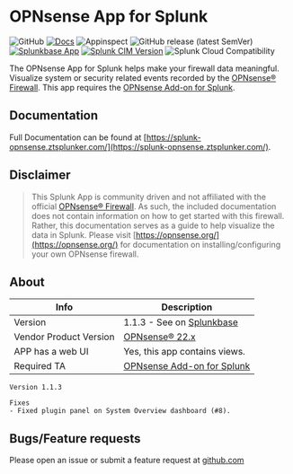 # OPNsense App for Splunk

![GitHub](https://img.shields.io/github/license/ZachChristensen28/Opnsense_App_for_Splunk)
[![Docs](https://github.com/ZachChristensen28/Opnsense_App_for_Splunk/actions/workflows/docs.yml/badge.svg)](https://splunk-opnsense.ztsplunker.com/)
![Appinspect](https://github.com/ZachChristensen28/Opnsense_App_for_Splunk/actions/workflows/appinspect.yml/badge.svg)
![GitHub release (latest SemVer)](https://img.shields.io/github/v/release/ZachChristensen28/Opnsense_App_for_Splunk)
[![Splunkbase App](https://img.shields.io/badge/Splunkbase-Opnsense%20App%20for%20Splunk-blue)](https://splunkbase.splunk.com/app/5372/)
[![Splunk CIM Version](https://img.shields.io/badge/Splunk%20CIM%20Version-4.x|5.x-success)](https://docs.splunk.com/Documentation/CIM/latest/User/Overview)
![Splunk Cloud Compatibility](https://img.shields.io/badge/Splunk%20Cloud%20Ready-Victoria%20|%20Classic-informational?logo=splunk)

The OPNsense App for Splunk helps make your firewall data meaningful. Visualize system or security related events recorded by the [OPNsense® Firewall](https://opnsense.org/). This app requires the [OPNsense Add-on for Splunk](https://splunkbase.splunk.com/app/4538/).

## Documentation

Full Documentation can be found at [https://splunk-opnsense.ztsplunker.com/](https://splunk-opnsense.ztsplunker.com/).

## Disclaimer

> This Splunk App is community driven and not affiliated with the official [OPNsense® Firewall](https://opnsense.org/). As such, the included documentation does not contain information on how to get started with this firewall. Rather, this documentation serves as a guide to help visualize the data in Splunk. Please visit [https://opnsense.org/](https://opnsense.org/) for documentation on installing/configuring your own OPNsense firewall.

## About

 Info | Description
------|----------
Version | 1.1.3 - See on [Splunkbase](https://splunkbase.splunk.com/app/5372/)
Vendor Product Version | [OPNsense® 22.x](https://opnsense.org/)
APP has a web UI | Yes, this app contains views.
Required TA | [OPNsense Add-on for Splunk](https://splunkbase.splunk.com/app/4538/)

```TEXT
Version 1.1.3

Fixes
- Fixed plugin panel on System Overview dashboard (#8).
```

## Bugs/Feature requests

Please open an issue or submit a feature request at [github.com](https://github.com/ZachChristensen28/Opnsense_App_for_Splunk/issues)
